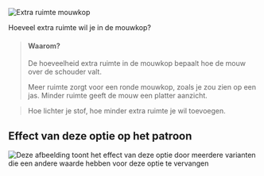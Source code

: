 ![Extra ruimte mouwkop](./sleevecapease.svg)

Hoeveel extra ruimte wil je in de mouwkop?

> #### Waarom?
>
> De hoeveelheid extra ruimte in de mouwkop bepaalt hoe de mouw over de schouder valt.
>
> Meer ruimte zorgt voor een ronde mouwkop, zoals je zou zien op een jas. Minder ruimte geeft de mouw een platter aanzicht.

> Hoe lichter je stof, hoe minder extra ruimte je wil toevoegen.

## Effect van deze optie op het patroon

![Deze afbeelding toont het effect van deze optie door meerdere varianten die een andere waarde hebben voor deze optie te vervangen](carlita_sleevecapease_sample.svg "Effect van deze optie op het patroon")

